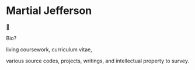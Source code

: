 # Martial Jefferson

:see_no_evil:	

Bio?

living coursework, curriculum vitae, 

various source codes, projects, writings, and intellectual property to survey.
